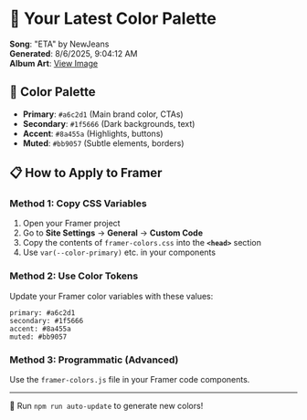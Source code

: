 # 🎨 Your Latest Color Palette

**Song**: "ETA" by NewJeans  
**Generated**: 8/6/2025, 9:04:12 AM  
**Album Art**: [View Image](https://lastfm.freetls.fastly.net/i/u/300x300/dc24b237f51f88ff55af03ec47710e4f.jpg)

## 🎨 Color Palette
- **Primary**: `#a6c2d1` (Main brand color, CTAs)
- **Secondary**: `#1f5666` (Dark backgrounds, text)  
- **Accent**: `#8a455a` (Highlights, buttons)
- **Muted**: `#bb9057` (Subtle elements, borders)

## 📋 How to Apply to Framer

### Method 1: Copy CSS Variables
1. Open your Framer project
2. Go to **Site Settings** → **General** → **Custom Code**
3. Copy the contents of `framer-colors.css` into the **`<head>`** section
4. Use `var(--color-primary)` etc. in your components

### Method 2: Use Color Tokens
Update your Framer color variables with these values:
```
primary: #a6c2d1
secondary: #1f5666
accent: #8a455a
muted: #bb9057
```

### Method 3: Programmatic (Advanced)
Use the `framer-colors.js` file in your Framer code components.

---
🔄 Run `npm run auto-update` to generate new colors!